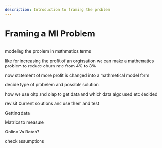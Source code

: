```yaml
---
description: Introduction to framing the problem
---
```


# Framing a Ml Problem

<figure><img src="https://media.licdn.com/dms/image/D4D12AQFsMYK0DnVT0A/article-cover_image-shrink_720_1280/0/1686484408697?e=1710374400&#x26;v=beta&#x26;t=4x3KbgCjwYcpckEqVgx2YFd4FPHYzJHOCZnZRPKNr_0" alt=""><figcaption></figcaption></figure>

modeling the problem in mathmatics terms&#x20;

like for increasing the profit of an orginsation we can make a mathematics problem to reduce churn rate from 4% to 3%&#x20;

now statement of more profit is changed into a mathmetical model form



decide type of probelem and possible solution&#x20;



how we use oltp and olap to get data and which data algo used etc decided



revisit Current solutions and use them and test

Getting data&#x20;

Matrics to measure&#x20;

Online Vs Batch?

check assumptions
